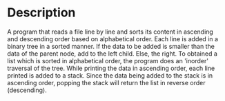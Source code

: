 
# Description

A program that reads a file line by line and sorts its content in ascending and descending order based on alphabetical order. Each line is added in 
a binary tree in a sorted manner. If the data to be added is smaller than the data of the parent node, add to the left child. Else, the right.
To obtained a list which is sorted in alphabetical order, the program does an 'inorder' traversal of the tree. While printing the data in ascending order, each line
printed is added to a stack. Since the data being added to the stack is in ascending order, popping the stack will return the list in reverse order (descending).
